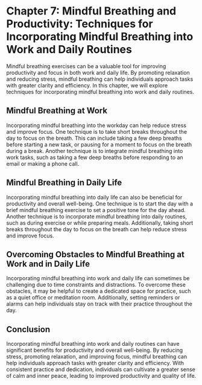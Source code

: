 Chapter 7: Mindful Breathing and Productivity: Techniques for Incorporating Mindful Breathing into Work and Daily Routines
==========================================================================================================================

Mindful breathing exercises can be a valuable tool for improving productivity and focus in both work and daily life. By promoting relaxation and reducing stress, mindful breathing can help individuals approach tasks with greater clarity and efficiency. In this chapter, we will explore techniques for incorporating mindful breathing into work and daily routines.

Mindful Breathing at Work
-------------------------

Incorporating mindful breathing into the workday can help reduce stress and improve focus. One technique is to take short breaks throughout the day to focus on the breath. This can include taking a few deep breaths before starting a new task, or pausing for a moment to focus on the breath during a break. Another technique is to integrate mindful breathing into work tasks, such as taking a few deep breaths before responding to an email or making a phone call.

Mindful Breathing in Daily Life
-------------------------------

Incorporating mindful breathing into daily life can also be beneficial for productivity and overall well-being. One technique is to start the day with a brief mindful breathing exercise to set a positive tone for the day ahead. Another technique is to incorporate mindful breathing into daily routines, such as during exercise or while preparing meals. Additionally, taking short breaks throughout the day to focus on the breath can help reduce stress and improve focus.

Overcoming Obstacles to Mindful Breathing at Work and in Daily Life
-------------------------------------------------------------------

Incorporating mindful breathing into work and daily life can sometimes be challenging due to time constraints and distractions. To overcome these obstacles, it may be helpful to create a dedicated space for practice, such as a quiet office or meditation room. Additionally, setting reminders or alarms can help individuals stay on track with their practice throughout the day.

Conclusion
----------

Incorporating mindful breathing into work and daily routines can have significant benefits for productivity and overall well-being. By reducing stress, promoting relaxation, and improving focus, mindful breathing can help individuals approach tasks with greater clarity and efficiency. With consistent practice and dedication, individuals can cultivate a greater sense of calm and inner peace, leading to improved productivity and quality of life.

